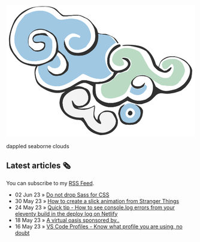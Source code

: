 ![logo](img/logo.webp)

dappled seaborne clouds

## Latest articles 🗞️

You can subscribe to my [RSS Feed](https://www.roboleary.net/feed.xml).

<!-- BLOG:START -->
 - 02 Jun 23 » [Do not drop Sass for CSS](https://www.roboleary.net/frontend/2023/06/02/do-not-drop-sass-for-css.html)
 - 30 May 23 » [How to create a slick animation from Stranger Things](https://www.roboleary.net/animation/2023/05/30/how-to-make-a-slick-animation-stranger-things-title-sequence.html)
 - 24 May 23 » [Quick tip - How to see console.log errors from your eleventy build in the deploy log on Netlify](https://www.roboleary.net/2023/05/24/see-errors-in-deploy-log-netlify-eleventy.html)
 - 18 May 23 » [A virtual oasis sponsored by..](https://www.roboleary.net/2023/05/18/virtual-oasis-sponsored-by.html)
 - 16 May 23 » [VS Code Profiles - Know what profile you are using, no doubt](https://www.roboleary.net/vscode/2023/05/16/vscode-what-profile-i-am-using.html)<!-- BLOG:END -->
